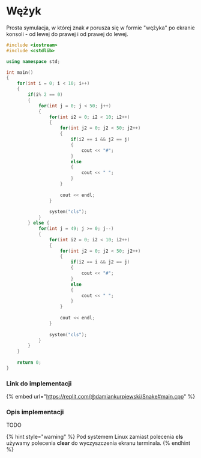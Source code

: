 # Wężyk

Prosta symulacja, w której znak `#` porusza się w formie "wężyka" po ekranie konsoli - od lewej do prawej i od prawej do lewej.

```cpp
#include <iostream>
#include <cstdlib>

using namespace std;

int main()
{
    for(int i = 0; i < 10; i++)
    {
        if(i% 2 == 0)
        {
            for(int j = 0; j < 50; j++)
            {
                for(int i2 = 0; i2 < 10; i2++)
                {
                    for(int j2 = 0; j2 < 50; j2++)
                    {
                        if(i2 == i && j2 == j)
                        {
                            cout << "#";
                        }
                        else
                        {
                            cout << " ";
                        }
                    }
					
                    cout << endl;
                }
				
                system("cls");
            }
        } else {
            for(int j = 49; j >= 0; j--)
            {
                for(int i2 = 0; i2 < 10; i2++)
                {
                    for(int j2 = 0; j2 < 50; j2++)
                    {
                        if(i2 == i && j2 == j)
                        {
                            cout << "#";
                        }
                        else
                        {
                            cout << " ";
                        }
                    }
					
                    cout << endl;
                }
				
                system("cls");
            }
        }
    }
	
    return 0;
}
```

### Link do implementacji

{% embed url="https://replit.com/@damiankurpiewski/Snake#main.cpp" %}

### Opis implementacji

TODO

{% hint style="warning" %}
Pod systemem Linux zamiast polecenia **cls** używamy polecenia **clear** do wyczyszczenia ekranu terminala.
{% endhint %}

